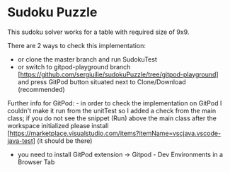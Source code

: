 # Sudoku Puzzle

This sudoku solver works for a table with required size of 9x9.

There are 2 ways to check this implementation: 
- or clone the master branch and run SudokuTest
- or switch to gitpod-playground branch [https://github.com/sergiuilie/sudokuPuzzle/tree/gitpod-playground] and press GitPod button situated next to Clone/Download (recommended) 


Further info for GitPod: - in order to check the implementation on GitPod I couldn't make it run from the unitTest so I added a check from the main class; if you do not see the snippet (Run) above the main class after the workspace initialized please install [https://marketplace.visualstudio.com/items?itemName=vscjava.vscode-java-test] (it should be there)
- you need to install GitPod extension -> Gitpod - Dev Environments in a Browser Tab

